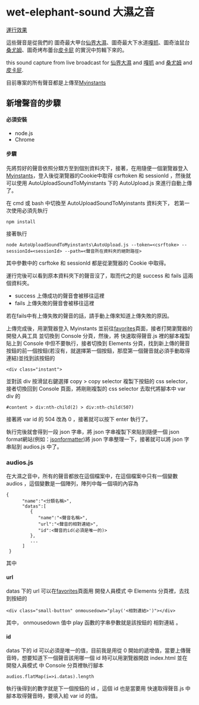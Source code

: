 # wet-elephant-sound 大濕之音
[運行效果](https://jack850628.github.io/wet-elephant-sound/)

這些聲音是從我們的 圖奇最大甲台[仙界大濕](https://www.twitch.tv/h804232006)、圖奇最大下水道[嘎抓](https://www.twitch.tv/magicgadra3)、圖奇油鼠台[桑尤姆](https://www.twitch.tv/sum_91318)、圖奇烤布蕾台[皮卡屁](https://www.twitch.tv/jjg60205) 的實況中剪輯下來的。

this sound capture from live broadcast for [仙界大濕](https://www.twitch.tv/h804232006) and [嘎抓](https://www.twitch.tv/magicgadra3) and [桑尤姆](https://www.twitch.tv/sum_91318) and [皮卡屁](https://www.twitch.tv/jjg60205).

目前專案的所有聲音都是上傳至[Myinstants](https://www.myinstants.com/index/tw/)

## 新增聲音的步驟
#### 必須安裝
- node.js
- Chrome
#### 步驟
先將剪好的聲音依照分類方至到個別資料夾下，接著，在用隨便一個瀏覽器登入[Myinstants](https://www.myinstants.com/index/tw/)，登入後從瀏覽器的Cookie中取得 csrftoken 和 sessionId ，然後就可以使用 AutoUploadSoundToMyinstants 下的 AutoUpload.js 來進行自動上傳了。

在 cmd 或 bash 中切換至 AutoUploadSoundToMyinstants 資料夾下，
若第一次使用必須先執行
```
npm install
```
接著執行
```
node AutoUploadSoundToMyinstants\AutoUpload.js --token=<csrftoke> --sessionId=<sessionId> --path=<聲音所在資料夾的絕對路徑>
```
其中參數中的 csrftoke 和 sessionId 都是從瀏覽器的 Cookie 中取得。

運行完後可以看到原本資料夾下的聲音沒了，取而代之的是 success 和 fails 這兩個資料夾。
- success 上傳成功的聲音會被移往這裡
- fails 上傳失敗的聲音會被移往這裡

若在fails中有上傳失敗的聲音的話，請手動上傳來知道上傳失敗的原因。

上傳完成後，用瀏覽器登入 Myinstants 並前往[favorites](https://www.myinstants.com/favorites/)頁面，接者打開瀏覽器的 開發人員工具 並切換到 Console 分頁，然後，將 快速取得聲音.js 裡的腳本複製貼上到 Console 中但不要執行，接者切換到 Elements 分頁，找到新上傳的聲音按鈕的前一個按鈕(若沒有，就選擇第一個按鈕，那麼第一個聲音就必須手動取得連結)並找到該按鈕的
```
<div class="instant">
```
並對該 div 按滑鼠右鍵選擇 copy > copy selector 複製下按鈕的 css selector，接者切換回到 Console 頁面，將剛剛複製的 css selector 去取代將腳本中 var div 的
```
#content > div:nth-child(2) > div:nth-child(507)
```
接著將 var id 的 504 改為 0 ，接著就可以按下 enter 執行了。

執行完後就會得到一段 json 字串，將 json 字串複製下來貼到隨便一個 json format網站(例如：[jsonformatter](https://jsonformatter.curiousconcept.com/#))將 json 字串整理一下，接著就可以將 json 字串貼到 audios.js 中了。

### audios.js
在大濕之音中，所有的聲音都放在這個檔案中，在這個檔案中只有一個變數 audios ，這個變數是一個陣列，陣列中每一個項的內容為
```
{
      "name":"<分類名稱>",
      "datas":[
         {
            "name":"<聲音名稱>",
            "url":"<聲音的相對連結>",
            "id":<聲音的id(必須是唯一的)>
         },
         ...
      ]
 }
```
其中
#### url
datas 下的 url 可以在[favorites](https://www.myinstants.com/favorites/)頁面用 開發人員模式 中 Elements 分頁裡，去找到按紐的
```
<div class="small-button" onmousedown="play('<相對連結>')"></div>
```
其中， onmousedown 值中 play 函數的字串參數就是該按鈕的 相對連結 。
#### id
datas 下的 id 可以必須是唯一的值，目前我是用從 0 開始的遞增值，當要上傳聲音時，想要知道下一個聲音該用哪一個 id 時可以用瀏覽器開啟 index.html 並在 開發人員模式 中 Console 分頁裡執行腳本
```
audios.flatMap(i=>i.datas).length
```
執行後得到的數字就是下一個按鈕的 id ，這個 id 也是當要用 快速取得聲音.js 中腳本取得聲音時，要填入給 var id 的值。
